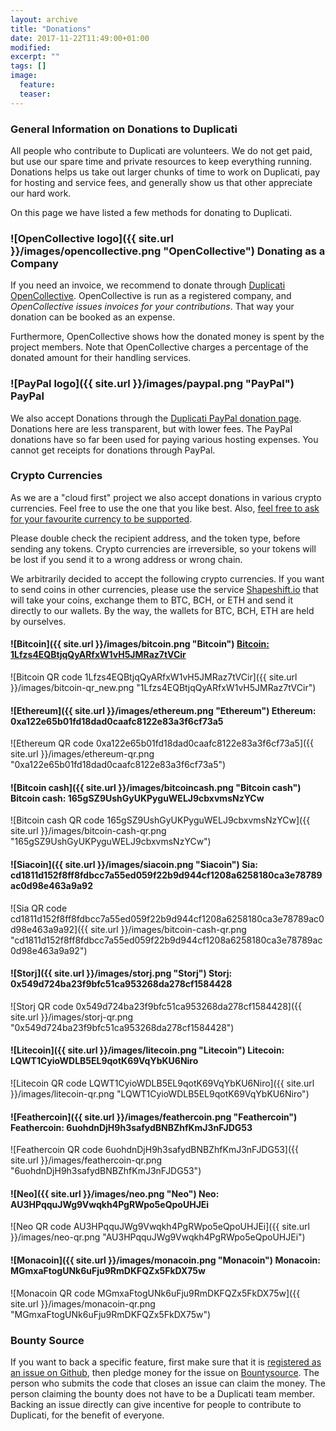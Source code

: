 ```yaml
---
layout: archive
title: "Donations"
date: 2017-11-22T11:49:00+01:00
modified:
excerpt: ""
tags: []
image:
  feature:
  teaser:
---
```


### General Information on Donations to Duplicati
All people who contribute to Duplicati are volunteers. We do not get paid, but use our spare time and private resources to keep everything running. Donations helps us take out larger chunks of time to work on Duplicati, pay for hosting and service fees, and generally show us that other appreciate our hard work.

On this page we have listed a few methods for donating to Duplicati.

### ![OpenCollective logo]({{ site.url }}/images/opencollective.png "OpenCollective") Donating as a Company
If you need an invoice, we recommend to donate through [Duplicati OpenCollective](https://opencollective.com/duplicati). OpenCollective is run as a registered company, and *OpenCollective issues invoices for your contributions*. That way your donation can be booked as an expense. 

Furthermore, OpenCollective shows how the donated money is spent by the project members. Note that OpenCollective charges a percentage of the donated amount for their handling services.

### ![PayPal logo]({{ site.url }}/images/paypal.png "PayPal") PayPal
We also accept Donations through the [Duplicati PayPal donation page](https://goo.gl/5TJ4yB). Donations here are less transparent, but with lower fees. The PayPal donations have so far been used for paying various hosting expenses. You cannot get receipts for donations through PayPal.

### Crypto Currencies
As we are a "cloud first" project we also accept donations in various crypto currencies. Feel free to use the one that you like best. Also, [feel free to ask for your favourite currency to be supported]([https://forum.duplicati.com).

Please double check the recipient address, and the token type, before sending any tokens. Crypto currencies are irreversible, so your tokens will be lost if you send it to a wrong address or wrong chain.

We arbitrarily decided to accept the following crypto currencies. If you want to send coins in other currencies, please use the service [Shapeshift.io](https://www.shapeshift.io/) that will take your coins, exchange them to BTC, BCH, or ETH and send it directly to our wallets. By the way, the wallets for BTC, BCH, ETH are held by ourselves. 


#### ![Bitcoin]({{ site.url }}/images/bitcoin.png "Bitcoin") [Bitcoin: 1Lfzs4EQBtjqQyARfxW1vH5JMRaz7tVCir](bitcoin:1Lfzs4EQBtjqQyARfxW1vH5JMRaz7tVCir)
![Bitcoin QR code 1Lfzs4EQBtjqQyARfxW1vH5JMRaz7tVCir]({{ site.url }}/images/bitcoin-qr_new.png "1Lfzs4EQBtjqQyARfxW1vH5JMRaz7tVCir")

#### ![Ethereum]({{ site.url }}/images/ethereum.png "Ethereum") Ethereum: 0xa122e65b01fd18dad0caafc8122e83a3f6cf73a5
![Ethereum QR code 0xa122e65b01fd18dad0caafc8122e83a3f6cf73a5]({{ site.url }}/images/ethereum-qr.png "0xa122e65b01fd18dad0caafc8122e83a3f6cf73a5")

#### ![Bitcoin cash]({{ site.url }}/images/bitcoincash.png "Bitcoin cash") Bitcoin cash: 165gSZ9UshGyUKPyguWELJ9cbxvmsNzYCw
![Bitcoin cash QR code 165gSZ9UshGyUKPyguWELJ9cbxvmsNzYCw]({{ site.url }}/images/bitcoin-cash-qr.png "165gSZ9UshGyUKPyguWELJ9cbxvmsNzYCw")

#### ![Siacoin]({{ site.url }}/images/siacoin.png "Siacoin") Sia: cd1811d152f8ff8fdbcc7a55ed059f22b9d944cf1208a6258180ca3e78789ac0d98e463a9a92
![Sia QR code cd1811d152f8ff8fdbcc7a55ed059f22b9d944cf1208a6258180ca3e78789ac0d98e463a9a92]({{ site.url }}/images/bitcoin-cash-qr.png "cd1811d152f8ff8fdbcc7a55ed059f22b9d944cf1208a6258180ca3e78789ac0d98e463a9a92")

#### ![Storj]({{ site.url }}/images/storj.png "Storj") Storj: 0x549d724ba23f9bfc51ca953268da278cf1584428
![Storj QR code 0x549d724ba23f9bfc51ca953268da278cf1584428]({{ site.url }}/images/storj-qr.png "0x549d724ba23f9bfc51ca953268da278cf1584428")

#### ![Litecoin]({{ site.url }}/images/litecoin.png "Litecoin") Litecoin: LQWT1CyioWDLB5EL9qotK69VqYbKU6Niro
![Litecoin QR code LQWT1CyioWDLB5EL9qotK69VqYbKU6Niro]({{ site.url }}/images/litecoin-qr.png "LQWT1CyioWDLB5EL9qotK69VqYbKU6Niro")

#### ![Feathercoin]({{ site.url }}/images/feathercoin.png "Feathercoin") Feathercoin: 6uohdnDjH9h3safydBNBZhfKmJ3nFJDG53
![Feathercoin QR code 6uohdnDjH9h3safydBNBZhfKmJ3nFJDG53]({{ site.url }}/images/feathercoin-qr.png "6uohdnDjH9h3safydBNBZhfKmJ3nFJDG53")

#### ![Neo]({{ site.url }}/images/neo.png "Neo") Neo: AU3HPqquJWg9Vwqkh4PgRWpo5eQpoUHJEi
![Neo QR code AU3HPqquJWg9Vwqkh4PgRWpo5eQpoUHJEi]({{ site.url }}/images/neo-qr.png "AU3HPqquJWg9Vwqkh4PgRWpo5eQpoUHJEi")

#### ![Monacoin]({{ site.url }}/images/monacoin.png "Monacoin") Monacoin: MGmxaFtogUNk6uFju9RmDKFQZx5FkDX75w
![Monacoin QR code MGmxaFtogUNk6uFju9RmDKFQZx5FkDX75w]({{ site.url }}/images/monacoin-qr.png "MGmxaFtogUNk6uFju9RmDKFQZx5FkDX75w")


### Bounty Source
If you want to back a specific feature, first make sure that it is [registered as an issue on Github](https://github.com/duplicati/duplicati/issues), then pledge money for the issue on [Bountysource](https://www.bountysource.com/teams/duplicati/issues). The person who submits the code that closes an issue can claim the money. The person claiming the bounty does not have to be a Duplicati team member. Backing an issue directly can give incentive for people to contribute to Duplicati, for the benefit of everyone.
